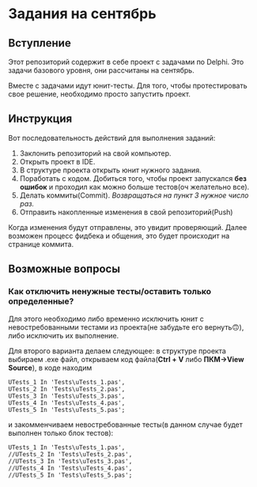 # Задания на сентябрь
## Вступление
Этот репозиторий содержит в себе проект с задачами по Delphi. Это задачи базового уровня, они рассчитаны на сентябрь.

Вместе с задачами идут юнит-тесты. Для того, чтобы протестировать свое решение, необходимо просто запустить проект.
## Инструкция
Вот последовательность действий для выполнения заданий:

1. Заклонить репозиторий на свой компьютер.
1. Открыть проект в IDE.
1. В структуре проекта открыть юнит нужного задания.
1. Поработать с кодом. Добиться того, чтобы проект запускался **без ошибок** и проходил как можно больше тестов(оч желательно все).
1. Делать коммиты(Commit). *Возвращаться на пункт 3 нужное число раз.*
1. Отправить накопленные изменения в свой репозиторий(Push)

Когда  изменения будут отправлены, это увидит проверяющий. Далее возможен процесс фидбека и общения, это будет происходит на странице коммита.
## Возможные вопросы
### Как отключить ненужные тесты/оставить только определенные?
Для этого необходимо либо временно исключить юнит с невостребованными тестами из проекта(не забудьте его вернуть:upside_down_face:), либо исключить их выполнение.

Для второго варианта делаем следующее: в структуре проекта выбираем .exe файл, открываем код файла(**Ctrl + V** либо **ПКМ->View Source**), в коде находим
    
    UTests_1 In 'Tests\uTests_1.pas',
    UTests_2 In 'Tests\uTests_2.pas',
    UTests_3 In 'Tests\uTests_3.pas',
    UTests_4 In 'Tests\uTests_4.pas',
    UTests_5 In 'Tests\uTests_5.pas';

и закомменчиваем невостребованные тесты(в данном случае будет выполнен только блок тестов):

    UTests_1 In 'Tests\uTests_1.pas',
    //UTests_2 In 'Tests\uTests_2.pas',
    //UTests_3 In 'Tests\uTests_3.pas',
    //UTests_4 In 'Tests\uTests_4.pas',
    //UTests_5 In 'Tests\uTests_5.pas';
